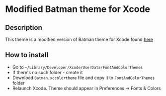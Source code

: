 # Modified Batman theme for Xcode
## Description
This theme is a modified version of Batman theme for Xcode found <a href="http://www.codethemes.net/theme/batman">here</a>
## How to install
- Go to `~/Library/Developer/Xcode/UserData/FontAndColorThemes`
- If there's no such folder - create it
- Download `Batman.xccolortheme` file and copy it to `FontAndColorThemes` folder
- Relaunch Xcode. Theme should appear in Preferences -> Fonts & Colors
